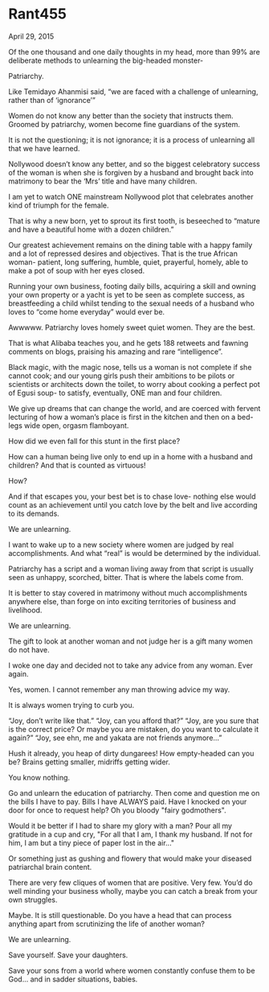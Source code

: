 # Rant455


April 29, 2015

Of the one thousand and one daily thoughts in my head, more than 99% are deliberate methods to unlearning the big-headed monster-

Patriarchy.

Like Temidayo Ahanmisi said, “we are faced with a challenge of unlearning, rather than of ‘ignorance’”

Women do not know any better than the society that instructs them. Groomed by patriarchy, women become fine guardians of the system.

It is not the questioning; it is not ignorance; it is a process of unlearning all that we have learned.

Nollywood doesn’t know any better, and so the biggest celebratory success of the woman is when she is forgiven by a husband and brought back into matrimony to bear the ‘Mrs’ title and have many children. 

I am yet to watch ONE mainstream Nollywood plot that celebrates another kind of triumph for the female.

That is why a new born, yet to sprout its first tooth, is beseeched to “mature and have a beautiful home with a dozen children.”

Our greatest achievement remains on the dining table with a happy family and a lot of repressed desires and objectives. That is the true African woman- patient, long suffering, humble, quiet, prayerful, homely, able to make a pot of soup with her eyes closed.

Running your own business, footing daily bills, acquiring a skill and owning your own property or a yacht is yet to be seen as complete success, as breastfeeding a child whilst tending to the sexual needs of a husband who loves to “come home everyday” would ever be.

Awwwww. Patriarchy loves homely sweet quiet women. They are the best.

That is what Alibaba teaches you, and he gets 188 retweets and fawning comments on blogs, praising his amazing and rare “intelligence”. 

Black magic, with the magic nose, tells us a woman is not complete if she cannot cook; and our young girls push their ambitions to be pilots or scientists or architects down the toilet, to worry about cooking a perfect pot of Egusi soup- to satisfy, eventually, ONE man and four children.

We give up dreams that can change the world, and are coerced with fervent lecturing of how a woman’s place is first in the kitchen and then on a bed- legs wide open, orgasm flamboyant.

How did we even fall for this stunt in the first place?

How can a human being live only to end up in a home with a husband and children? And that is counted as virtuous!

How?

And if that escapes you, your best bet is to chase love- nothing else would count as an achievement until you catch love by the belt and live according to its demands.

We are unlearning.

I want to wake up to a new society where women are judged by real accomplishments.
And what “real” is would be determined by the individual.

Patriarchy has a script and a woman living away from that script is usually seen as unhappy, scorched, bitter. That is where the labels come from.

It is better to stay covered in matrimony without much accomplishments anywhere else, than forge on into exciting territories of business and livelihood.

We are unlearning.

The gift to  look at another woman and not judge her is a gift many women do not have.

I woke one day and decided not to take any advice from any woman. Ever again. 

Yes, women. I cannot remember any man throwing advice my way.

It is always women trying to curb you.

“Joy, don’t write like that.”
“Joy, can you afford that?”
“Joy, are you sure that is the correct price? Or maybe you are mistaken, do you want to calculate it again?”
“Joy, see ehn, me and yakata are not friends anymore…”

Hush it already, you heap of dirty dungarees! How empty-headed can you be? Brains getting smaller, midriffs getting wider.

You know nothing.

Go and unlearn the education of patriarchy. Then come and question me on the bills I have to pay. Bills I have ALWAYS paid. Have I knocked on your door for once to request help? Oh you bloody "fairy godmothers".

Would it be better if I had to share my glory with a man? Pour all my gratitude in a cup and cry, "For all that I am, I thank my husband. If not for him, I am but a tiny piece of paper lost in the air..."

Or something just as gushing and flowery that would make your diseased patriarchal brain content.

There are very few cliques of women that are positive. Very few. You’d do well minding your business wholly, maybe you can catch a break from your own struggles.

Maybe. It is still questionable. Do you have a head that can process anything apart from scrutinizing the life of another woman? 

We are unlearning.

Save yourself. Save your daughters. 

Save your sons from a world where women constantly confuse them to be God... and in sadder situations, babies.